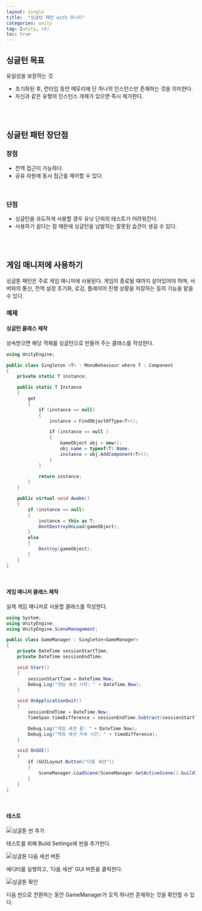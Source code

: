 ```yaml
---
layout: single
title:  "싱글턴 패턴 with 유니티"
categories: unity
tag: [unity, c#]
toc: true
---
```


## 싱글턴 목표
유일성을 보장하는 것
- 초기화된 후, 런타임 동안 메모리에 단 하나의 인스턴스만 존재하는 것을 의미한다.
- 자신과 같은 유형의 인스턴스 개체가 있으면 즉시 제거한다.  
<br>
<br>



## 싱글턴 패턴 장단점
### 장점
- 전역 접근이 가능하다.
- 공유 자원에 동시 접근을 제어할 수 있다.
<br>

### 단점
- 싱글턴을 과도하게 사용할 경우 유닛 단위의 테스트가 어려워진다.
- 사용하기 쉽다는 점 때문에 싱글턴을 남발하는 잘못된 습관이 생길 수 있다.
<br>
<br>



## 게임 매니저에 사용하기
싱글톤 패턴은 주로 게임 매니저에 사용된다.
게임이 종료될 때까지 살아있어야 하며, 서버와의 통신, 전역 설정 초기화, 로깅, 플레이어 진행 상황을 저장하는 등의 기능을 맡을 수 있다.
<br>

### 예제
#### 싱글턴 클래스 제작
상속받으면 해당 객체를 싱글턴으로 만들어 주는 클래스를 작성한다.
```csharp
using UnityEngine;

public class Singleton <T> : MonoBehaviour where T : Component
{
    private static T instance;

    public static T Instance
    {
        get 
        { 
            if (instance == null)
            {
                instance = FindObjectOfType<T>();

                if (instance == null )
                {
                    GameObject obj = new();
                    obj.name = typeof(T).Name;
                    instance = obj.AddComponent<T>();
                }
            }

            return instance; 
        }        
    }

    public virtual void Awake()
    {
        if (instance == null)
        {
            instance = this as T;
            DontDestroyOnLoad(gameObject);
        }
        else
        {
            Destroy(gameObject);
        }
    }
}
```
<br>

#### 게임 매니저 클래스 제작
실제 게임 매니저로 사용할 클래스를 작성한다.
```csharp
using System;
using UnityEngine;
using UnityEngine.SceneManagement;

public class GameManager : Singleton<GameManager>
{
    private DateTime sessionStartTime;
    private DateTime sessionEndTime;

    void Start()
    {
        sessionStartTime = DateTime.Now;
        Debug.Log("게임 세션 시작: " + DateTime.Now);
    }

    void OnApplicationQuit()
    {
        sessionEndTime = DateTime.Now;
        TimeSpan timeDifference = sessionEndTime.Subtract(sessionStartTime);

        Debug.Log("게임 세션 끝: " + DateTime.Now);
        Debug.Log("게임 세션 지속 시간: " + timeDifference);
    }

    void OnGUI()
    {
        if (GUILayout.Button("다음 세션"))
        {
            SceneManager.LoadScene(SceneManager.GetActiveScene().buildIndex + 1);
        }
    }
}
```
<br>

#### 테스트
![싱글톤 씬 추가](https://drive.google.com/uc?export=view&id=123IR3tzpjdjvFRCCNZE3ycmibBdwah68)

테스트를 위해 Build Settings에 씬을 추가한다.

![싱글톤 다음 세션 버튼](https://drive.google.com/uc?export=view&id=1P4_g_lWusiYzySHJZqa-lWn4p0rEZZhE)

에디터를 실행하고, '다음 세션' GUI 버튼을 클릭한다.

![싱글톤 확인](https://drive.google.com/uc?export=view&id=13D1WjdYofoVDkM4liV4q5CscZjF8tmsu)

다음 씬으로 전환하는 동안 GameManager가 오직 하나만 존재하는 것을 확인할 수 있다.
